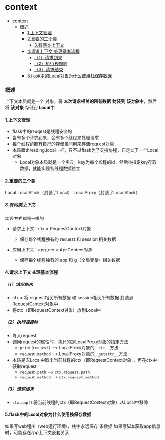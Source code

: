 # context

<!-- @import "[TOC]" {cmd="toc" depthFrom=1 depthTo=6 orderedList=false} -->
<!-- code_chunk_output -->

- [context](#context)
    - [概述](#概述)
      - [1.上下文管理](#1上下文管理)
      - [2.重要的三个类](#2重要的三个类)
        - [3.有两类上下文](#3有两类上下文)
      - [4.请求上下文 处理基本流程](#4请求上下文-处理基本流程)
        - [（1）请求到来](#1请求到来)
        - [（2）执行视图时](#2执行视图时)
        - [（3）请求结束](#3请求结束)
      - [5.flask中的Local对象为什么使用栈保存数据](#5flask中的local对象为什么使用栈保存数据)

<!-- /code_chunk_output -->

### 概述

上下文本质就是一个 对象，将 **本次请求相关的所有数据** **封装到** **该对象中**，然后将 **该对象** 存储到 **Local**中

#### 1.上下文管理
* flask中的reuqest是线程安全的
* 当有多个请求到来，会有多个线程来处理请求
* 每个线程的都有自己的存储空间用来存储request对象
* 本质跟threading.local一样，只不过flask为了支持协程，自定义了一个Local对象
  * Local对象本质就是一个字典，key为每个线程的id，然后往指定key存取数据，就能实现各线程数据独立

#### 2.重要的三个类

Local
LocalStack（封装了Local）
LocalProxy（封装了LocalStack）

##### 3.有两类上下文
实现方式都是一样的

* 请求上下文：ctx = RequestContext对象
  * 保存每个线程独有的 request 和 session 相关数据

* 应用上下文：app_ctx = AppContext对象
  * 保存每个线程独有的 app 和 g（全局变量）相关数据

#### 4.请求上下文 处理基本流程

##### （1）请求到来
* ctx = 将 request相关所有数据 和 session相关所有数据 封装到RequestContext对象中
* 将ctx（即RequestContext对象）放到Local中

##### （2）执行视图时
* 导入request
* 调用request的属性时，执行的是LocalProxy对象的指定方法
  * `print(request)` --> LocalProxy对象的`__str__`方法
  * `request.method` --> LocalProxy对象的`__getattr__`方法
* 本质是去Local中取出当前线程的ctx（即RequestContext对象），再在ctx中获取request
  * `request.path`  --> `ctx.request.path`
  * `request.method` --> `ctx.request.method`

##### （3）请求结束
* `ctx.pop()`
将当前线程的ctx（即RequestContext对象）从Local中移除

#### 5.flask中的Local对象为什么使用栈保存数据
如果写web程序（web运行环境），栈中永远保存1条数据
如果写脚本获取app信息时，可能存在app上下文嵌套关系
